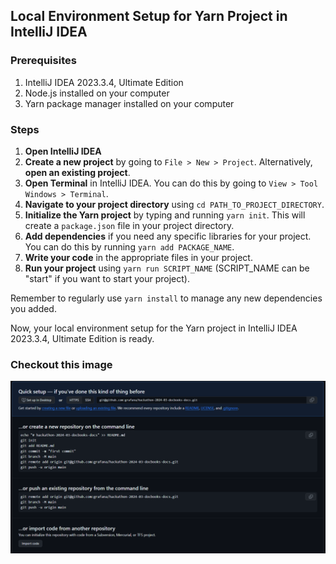 ## Local Environment Setup for Yarn Project in IntelliJ IDEA 

### Prerequisites

1. IntelliJ IDEA 2023.3.4, Ultimate Edition
2. Node.js installed on your computer
3. Yarn package manager installed on your computer

### Steps

1. **Open IntelliJ IDEA**
2. **Create a new project** by going to `File > New > Project`. Alternatively, **open an existing project**.
3. **Open Terminal** in IntelliJ IDEA. You can do this by going to `View > Tool Windows > Terminal`.
4. **Navigate to your project directory** using `cd PATH_TO_PROJECT_DIRECTORY`.
5. **Initialize the Yarn project** by typing and running `yarn init`. This will create a `package.json` file in your project directory.
6. **Add dependencies** if you need any specific libraries for your project. You can do this by running `yarn add PACKAGE_NAME`.
7. **Write your code** in the appropriate files in your project.
8. **Run your project** using `yarn run SCRIPT_NAME` (SCRIPT_NAME can be "start" if you want to start your project).

Remember to regularly use `yarn install` to manage any new dependencies you added. 

Now, your local environment setup for the Yarn project in IntelliJ IDEA 2023.3.4, Ultimate Edition is ready.

### Checkout this image
![test-img](../img/test-img.png)
